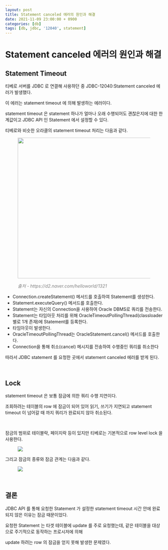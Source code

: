 ```yaml
---
layout: post
title: Statement canceled 에러의 원인과 해결
date: 2021-11-09 23:00:00 + 0900
categories: [db]
tags: [db, jdbc, '12040', statement]
---
```


# Statement canceled 에러의 원인과 해결

## Statement Timeout

티베로 서버를 JDBC 로 연결해 사용하던 중 JDBC-12040:Statement canceled 에러가 발생했다.   

이 에러는 statement timeout 에 의해 발생하는 에러이다.

statement timeout 은 statement 하나가 얼마나 오래 수행되어도 괜찮은지에 대한 한계값이고 JDBC API 인 Statement 에서 설정할 수 있다.

티베로와 비슷한 오라클의 statement timeout 처리는 다음과 같다.

<figure>
  <img src="https://user-images.githubusercontent.com/13375810/140767046-dd4b6b74-4632-41b0-adf0-44efa136131f.png" height=450/>
  <p style="font-style: italic; color: gray;">출처 - https://d2.naver.com/helloworld/1321</p>
</figure>

- Connection.createStatement() 메서드를 호출하여 Statement를 생성한다.
- Statement.executeQuery() 메서드를 호출한다.
- Statement는 자신의 Connection을 사용하여 Oracle DBMS로 쿼리를 전송한다.
- Statement는 타임아웃 처리를 위해 OracleTimeoutPollingThread(classloader별로 1개 존재)에 Statement를 등록한다.
- 타임아웃이 발생한다.
- OracleTimeoutPollingThread는 OracleStatement.cancel() 메서드를 호출한다.
- Connection을 통해 취소(cancel) 메시지를 전송하여 수행중인 쿼리를 취소한다

따라서 JDBC statement 를 요청한 곳에서 statement canceled 에러를 받게 된다.

<br />

## Lock

statement timeout 은 보통 잠금에 의한 쿼리 수행 지연이다. 

조회하려는 테이블의 row 에 잠금이 되어 있어  읽기, 쓰기가 지연되고 statement timeout 이 넘어갈 때 까지 쿼리가 완료되지 않아 취소된다.

<br />

잠금의 범위로 테이블락, 페이지락 등이 있지만 티베로는 기본적으로 row level lock 을 사용한다.

<figure>
    <img src="https://user-images.githubusercontent.com/13375810/140769803-424a8d93-f6f0-4ac3-9b3d-870da7086705.jpg" />
</figure>

그리고 잠금의 종류와 잠금 관계는 다음과 같다.

<figure>
    <img src="https://user-images.githubusercontent.com/13375810/140768651-49d7a481-af62-490b-a6ab-b06182090e7f.jpg" />
</figure>

<br />

## 결론

JDBC API 를 통해 요청한 Statement 가 설정한 statement timeout 시간 안에 완료되지 않은 이유는 잠금 때문이었다.

요청한 Statement 는 타겟 테이블에 update 를 주로 요청했는데, 같은 테이블을 대상으로 주기적으로 동작하는 프로시저에 의해

update 하려는 row 의 잠금을 얻지 못해 발생한 문제였다.
